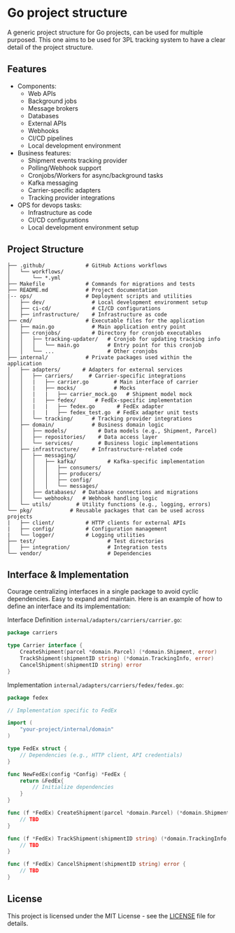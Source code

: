 # Go project structure

A generic project structure for Go projects, can be used for multiple purposed.
This one aims to be used for 3PL tracking system to have a clear detail of the project structure.

## Features

- Components:
    - Web APIs
    - Background jobs
    - Message brokers
    - Databases
    - External APIs
    - Webhooks
    - CI/CD pipelines
    - Local development environment
- Business features:
    - Shipment events tracking provider
    - Polling/Webhook support
    - Cronjobs/Workers for async/background tasks
    - Kafka messaging
    - Carrier-specific adapters
    - Tracking provider integrations
- OPS for devops tasks:
    - Infrastructure as code
    - CI/CD configurations
    - Local development environment setup

## Project Structure

```
├── .github/             # GitHub Actions workflows
│   └── workflows/       
│       └── *.yml        
├── Makefile             # Commands for migrations and tests
├── README.md            # Project documentation
|-- ops/                 # Deployment scripts and utilities
│   ├── dev/               # Local development environment setup
│   ├── ci-cd/             # CI/CD configurations
│   ├── infrastructure/    # Infrastructure as code
├── cmd/                 # Executable files for the application
│   ├── main.go            # Main application entry point
│   ├── cronjobs/          # Directory for cronjob executables
│   │   ├── tracking-updater/   # Cronjob for updating tracking info
│   │   │   └── main.go         # Entry point for this cronjob
│   │   └── ...                 # Other cronjobs
├── internal/            # Private packages used within the application
│   ├── adapters/       # Adapters for external services
│   │   ├── carriers/     # Carrier-specific integrations
│   │   |   ├── carrier.go        # Main interface of carrier
│   │   |   ├── mocks/            # Mocks
│   │   |   |   ├── carrier_mock.go   # Shipment model mock
│   │   |   ├── fedex/      # FedEx-specific implementation
│   │   |   |   ├── fedex.go       # FedEx adapter
│   │   |   |   ├── fedex_test.go  # FedEx adapter unit tests
│   │   └── tracking/      # Tracking provider integrations
│   ├── domain/            # Business domain logic
│   │   ├── models/          # Data models (e.g., Shipment, Parcel)
│   │   ├── repositories/    # Data access layer
│   │   └── services/        # Business logic implementations
│   ├── infrastructure/    # Infrastructure-related code
│   │   ├── messaging/
│   │   │   ├── kafka/          # Kafka-specific implementation
│   │   │   │   ├── consumers/
│   │   │   │   ├── producers/
│   │   │   │   ├── config/
│   │   │   │   └── messages/
│   │   ├── databases/  # Database connections and migrations
│   │   └── webhooks/   # Webhook handling logic
│   └── utils/        # Utility functions (e.g., logging, errors)
└── pkg/            # Reusable packages that can be used across projects
|   ├── client/          # HTTP clients for external APIs
|   ├── config/          # Configuration management
|   └── logger/          # Logging utilities
├── test/                       # Test directories
│   ├── integration/            # Integration tests
└── vendor/                     # Dependencies
```

## Interface & Implementation

Courage centralizing interfaces in a single package to avoid cyclic dependencies. Easy to expand and maintain. Here is an example of how to define an interface and its implementation:

Interface Definition `internal/adapters/carriers/carrier.go`:
```go
package carriers

type Carrier interface {
    CreateShipment(parcel *domain.Parcel) (*domain.Shipment, error)
    TrackShipment(shipmentID string) (*domain.TrackingInfo, error)
    CancelShipment(shipmentID string) error
}
```

Implementation `internal/adapters/carriers/fedex/fedex.go`:
```go
package fedex

// Implementation specific to FedEx

import (
    "your-project/internal/domain"
)

type FedEx struct {
    // Dependencies (e.g., HTTP client, API credentials)
}

func NewFedEx(config *Config) *FedEx {
    return &FedEx{
        // Initialize dependencies
    }
}

func (f *FedEx) CreateShipment(parcel *domain.Parcel) (*domain.Shipment, error) {
    // TBD
}

func (f *FedEx) TrackShipment(shipmentID string) (*domain.TrackingInfo, error) {
    // TBD
}

func (f *FedEx) CancelShipment(shipmentID string) error {
    // TBD
}
```

## License

This project is licensed under the MIT License - see the [LICENSE](LICENSE) file for details.
